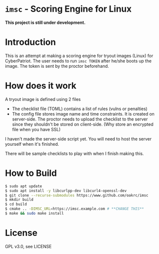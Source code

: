 # `imsc` - Scoring Engine for Linux
**This project is still under development.**

# Introduction
This is an attempt at making a scoring engine for tryout images (Linux) for
CyberPatriot. The user needs to run `imsc TOKEN` after he/she boots up the image.
The token is sent by the proctor beforehand.

# How does it work
A tryout image is defined using 2 files
- The checklist file (TOML) contains a list of rules (vulns or penalties)
- The config file stores image name and time constraints. It is created on server-side.
The proctor needs to upload the checklist to the server since they shouldn't
be stored on client-side. (Why store an encrypted file when you have SSL)

I haven't made the server-side script yet. You will need to host the server yourself when it's finished.

There will be sample checklists to play with when I finish making this.

# How to Build
```bash
$ sudo apt update
$ sudo apt install -y libcurlpp-dev libcurl4-openssl-dev
$ git clone --recurse-submodules https://www.github.com/oakrc/imsc
$ mkdir build
$ cd build
$ cmake .. -DIMSC_URL=https://imsc.example.com # **CHANGE THIS**
$ make && sudo make install
```

# License
GPL v3.0, see LICENSE
